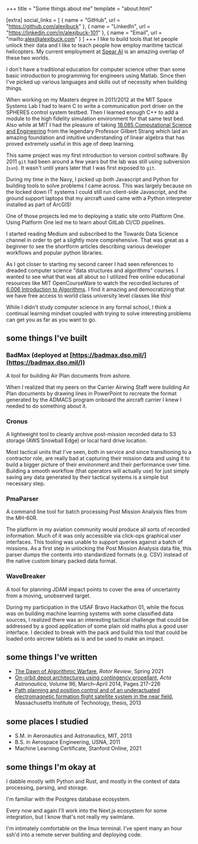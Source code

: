 +++
title = "Some things about me"
template = "about.html"

[extra]
social_links = [
    { name = "GitHub", url = "https://github.com/alexjbuck" },
    { name = "LinkedIn", url = "https://linkedin.com/in/alexjbuck-101" },
    { name = "Email", url = "mailto:alex@alexjbuck.com" }
]
+++
I like to build tools that let people unlock their data and I like to teach people how employ maritime tactical helicopters. My current employment at [Spear AI](https://spear.ai) is an amazing overlap of these two worlds.

I don't have a traditional education for computer science other than some basic introduction to programming for engineers using Matlab.
Since then I've picked up various languages and skills out of necessity when building things.

When working on my Masters degree in 2011/2012 at the MIT Space Systems Lab I had to learn C to write a communication port driver on the SPHERES control system testbed.
Then I learned enough C++ to add a module to the high fidelity simulation environment for that same test bed.
Also while at MIT I had the pleasure of taking [18.085 Computational Science and Engineering](https://ocw.mit.edu/courses/18-085-computational-science-and-engineering-i-fall-2008/) from the legendary Professor Gilbert Strang
which laid an amazing foundation and intuitive understanding of linear algebra that has proved extremely useful in this age of deep learning.

This same project was my first introduction to version control software. By 2011 `git` had been around a few years but the lab was still using subversion (`svn`). It wasn't until years later that I was first exposed to `git`.

During my time in the Navy, I picked up both Javascript and Python for building tools to solve problems I came across.
This was largely because on the locked down IT systems I could still run client-side Javascript,
and the ground support laptops that my aircraft used came with a Python interpreter installed as part of ArcGIS!

One of those projects led me to deploying a static site onto Platform One. Using Platform One led me to learn about GitLab CI/CD pipelines. 

I started reading Medium and subscribed to the Towards Data Science channel in order to get a slightly more comprehensive.
That was great as a beginner to see the shortform articles describing various developer workflows and popular python libraries.

As I got closer to starting my second career I had seen references to dreaded computer science "data structures and algorithms" courses.
I wanted to see what that was all about so I utilized free online educational resources like MIT OpenCourseWare to watch the recorded lectures of 
[6.006 Introduction to Algorithms](https://ocw.mit.edu/courses/6-006-introduction-to-algorithms-spring-2020/resources/lecture-1-algorithms-and-computation/). I find it amazing and democratizing that we have free access to world class university level classes like this!

While I didn't study computer science in any formal school, I think a continual learning mindset coupled with trying to solve interesting problems can
get you as far as you want to go.


## some things I've built

### BadMax (deployed at [https://badmax.dso.mil/](https://badmax.dso.mil/))
A tool for building Air Plan documents from ashore.

When I realized that my peers on the Carrier Airwing Staff were building Air Plan documents by drawing lines in PowerPoint to recreate the format generated by the ADMACS program onboard the aircraft carrier I knew I needed to do something about it.

### Cronus
A lightweight tool to cleanly archive post-mission recorded data to S3 storage (AWS Snowball Edge) or local hard drive location.

Most tactical units that I've seen, both in service and since transitioning to a contractor role, are really bad at capturing their mission data and using it to build a bigger picture of their environment and their performance over time. 
Building a smooth workflow (that operators will actually use) for just simply saving any data generated by their tactical systems is a simple but necessary step.

### PmaParser
A command line tool for batch processing Post Mission Analysis files from the MH-60R.

The platform in my aviation community would produce all sorts of recorded information. Much of it was only accessible via click-ops graphical user interfaces. This tooling was unable to support queries against a batch of missions. As a first step in unlocking the Post Mission Analysis data file, this parser dumps the contents into standardized formats (e.g. CSV) instead of the native custom binary packed data format. 

### WaveBreaker
A tool for planning JDAM impact points to cover the area of uncertainty from a moving, unobserved target.

During my participation in the USAF Bravo Hackathon 01, while the focus was on building machine learning systems with some classified data sources, I realized there was an interesting tactical challenge that could be addressed by a good application of some plain old maths plus a good user interface.
I decided to break with the pack and build this tool that could be loaded onto aircrew tablets as is and be used to make an impact.

## some things I've written

- [The Dawn of Algorithmic Warfare](https://issuu.com/rotorrev/docs/rr_152_summer.21/s/12233207), *Rotor Review*, Spring 2021
- [On-orbit depot architectures using contingency propellant](https://www.sciencedirect.com/science/article/abs/pii/S0094576513004268), *Acta Astronautica*, Volume 96, March–April 2014, Pages 217–226
- [Path planning and position control and of an underactuated electromagnetic formation flight satellite system in the near field](https://dspace.mit.edu/handle/1721.1/82189), Massachusetts Institute of Technology, thesis, 2013

## some places I studied

- S.M. in Aeronautics and Astronautics, MIT, 2013
- B.S. in Aerospace Engineering, USNA, 2011
- Machine Learning Certificate, Stanford Online, 2021

## some things I'm okay at

I dabble mostly with Python and Rust, and mostly in the context of data processing, parsing, and storage.

I'm familiar with the Postgres database ecosystem.

Every now and again I'll work into the Next.js ecosystem for some integration, but I know that's not really my swimlane.

I'm intimately comfortable on the linux terminal. I've spent many an hour ssh'd into a remote server building and deploying code.
